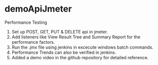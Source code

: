 # demoApiJmeter
Performance Testing
1. Set up POST, GET, PUT & DELETE api in jmeter.
2. Add listeners like View Result Tree and Summary Report for the performance factors.
3. Run the .jmx file using jenkins in excecute windows batch commands.
4. Performance Trends can also be verified in jenkins.
5. Added a demo video in the github repository for detailed reference.
